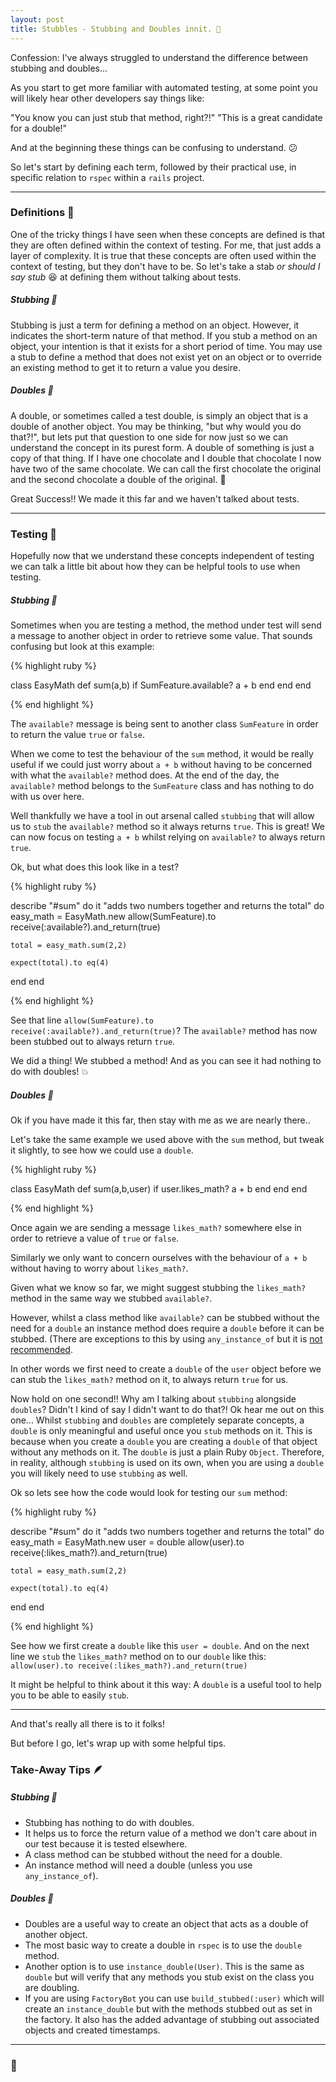 ```yaml
---
layout: post
title: Stubbles - Stubbing and Doubles innit. 🧔
---
```


Confession: I've always struggled to understand the difference between stubbing and doubles... 

<!--more-->

As you start to get more familiar with automated testing, at some point you will likely hear other developers say things like:

"You know you can just stub that method, right?!"
"This is a great candidate for a double!"

And at the beginning these things can be confusing to understand. 😕

So let's start by defining each term, followed by their practical use, in specific relation to `rspec` within a `rails` project.

---

### Definitions 📖

One of the tricky things I have seen when these concepts are defined is that they are often defined within the context of testing.
For me, that just adds a layer of complexity.
It is true that these concepts are often used within the context of testing, but they don't have to be.
So let's take a stab _or should I say stub_ 😆 at defining them without talking about tests.

##### Stubbing 🔪

Stubbing is just a term for defining a method on an object.
However, it indicates the short-term nature of that method.
If you stub a method on an object, your intention is that it exists for a short period of time.
You may use a stub to define a method that does not exist yet on an object or to override an existing method to get it to return a value you desire.

##### Doubles 🎲

A double, or sometimes called a test double, is simply an object that is a double of another object.
You may be thinking, "but why would you do that?!", but lets put that question to one side for now
just so we can understand the concept in its purest form.
A double of something is just a copy of that thing.
If I have one chocolate and I double that chocolate I now have two of the same chocolate.
We can call the first chocolate the original and the second chocolate a double of the original. 🍫

Great Success!! We made it this far and we haven't talked about tests.

---

### Testing 🧪

Hopefully now that we understand these concepts independent of testing we can talk a little bit about
how they can be helpful tools to use when testing.

##### Stubbing 🔪

Sometimes when you are testing a method, the method under test will send a message to another object in order to retrieve some value.
That sounds confusing but look at this example:

{% highlight ruby %}

class EasyMath
  def sum(a,b)
    if SumFeature.available?
      a + b
    end
  end
end

{% end highlight %}

The `available?` message is being sent to another class `SumFeature` in order to return the value `true` or `false`.

When we come to test the behaviour of the `sum` method, it would be really useful if we could just worry about
`a + b` without having to be concerned with what the `available?` method does. At the end of the day, the `available?`
method belongs to the `SumFeature` class and has nothing to do with us over here.

Well thankfully we have a tool in out arsenal called `stubbing` that will allow us to `stub` the `available?` method so
it always returns `true`. This is great! We can now focus on testing `a + b` whilst relying on `available?` to always
return `true`.

Ok, but what does this look like in a test?

{% highlight ruby %}

describe "#sum" do
  it "adds two numbers together and returns the total" do
    easy_math = EasyMath.new
    allow(SumFeature).to receive(:available?).and_return(true)
    
    total = easy_math.sum(2,2)
  
    expect(total).to eq(4)
  end
end

{% end highlight %}

See that line `allow(SumFeature).to receive(:available?).and_return(true)`? 
The `available?` method has now been stubbed out to always return `true`.

We did a thing! We stubbed a method! And as you can see it had nothing to do with doubles! 💥

##### Doubles 🎲

Ok if you have made it this far, then stay with me as we are nearly there..

Let's take the same example we used above with the `sum` method, but tweak it slightly, to see how we could use a `double`.

{% highlight ruby %}

class EasyMath
  def sum(a,b,user)
    if user.likes_math?
      a + b
    end
  end
end

{% end highlight %}

Once again we are sending a message `likes_math?` somewhere else in order to retrieve a value of `true` or `false`.

Similarly we only want to concern ourselves with the behaviour of `a + b` without having to worry about `likes_math?`.

Given what we know so far, we might suggest stubbing the `likes_math?` method in the same way we stubbed `available?`.

However, whilst a class method like `available?` can be stubbed without the need for a `double` an instance method does require
a `double` before it can be stubbed. (There are exceptions to this by using `any_instance_of` but it is [not recommended](https://relishapp.com/rspec/rspec-mocks/docs/working-with-legacy-code/any-instance).

In other words we first need to create a `double` of the `user` object before we can stub the `likes_math?` method on it, to
always return `true` for us.

Now hold on one second!! Why am I talking about `stubbing` alongside `doubles`? Didn't I kind of say I didn't want to do that?!
Ok hear me out on this one...
Whilst `stubbing` and `doubles` are completely separate concepts, a `double` is only meaningful and useful once you `stub` methods on it.
This is because when you create a `double` you are creating a `double` of that object without any methods on it.
The `double` is just a plain Ruby `Object`.
Therefore, in reality, although `stubbing` is used on its own, when you are using a `double` you will likely need to use `stubbing` as well.

Ok so lets see how the code would look for testing our `sum` method:

{% highlight ruby %}

describe "#sum" do
  it "adds two numbers together and returns the total" do
    easy_math = EasyMath.new
    user = double
    allow(user).to receive(:likes_math?).and_return(true)
    
    total = easy_math.sum(2,2)
  
    expect(total).to eq(4)
  end
end

{% end highlight %}

See how we first create a `double` like this `user = double`.
And on the next line we `stub` the `likes_math?` method on to our `double` like this: `allow(user).to receive(:likes_math?).and_return(true)`

It might be helpful to think about it this way:
A `double` is a useful tool to help you to be able to easily `stub`.

---

And that's really all there is to it folks!

But before I go, let's wrap up with some helpful tips. 

### Take-Away Tips 🪶

##### Stubbing 🔪

- Stubbing has nothing to do with doubles.
- It helps us to force the return value of a method we don't care about in our test because it is tested elsewhere.
- A class method can be stubbed without the need for a double.
- An instance method will need a double (unless you use `any_instance_of`).

##### Doubles 🎲

- Doubles are a useful way to create an object that acts as a double of another object.
- The most basic way to create a double in `rspec` is to use the `double` method.
- Another option is to use `instance_double(User)`. This is the same as `double` but will verify that any methods you stub exist on the class you are doubling.
- If you are using `FactoryBot` you can use `build_stubbed(:user)` which will create an `instance_double` but with the methods stubbed out as set in the factory. It also has the added advantage of stubbing out associated objects and created timestamps. 

---


### 🧔


